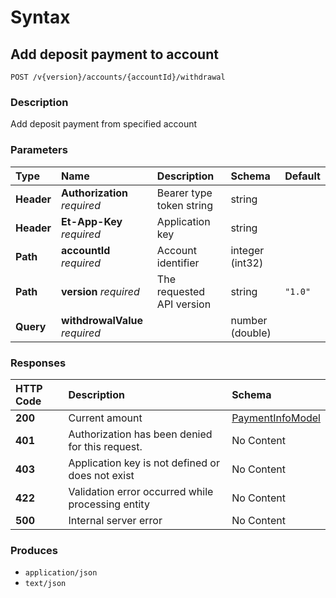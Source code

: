 # Syntax

## Add deposit payment to account

```text
POST /v{version}/accounts/{accountId}/withdrawal
```

### Description

Add deposit payment from specified account

### Parameters

| Type | Name | Description | Schema | Default |
| :--- | :--- | :--- | :--- | :--- |
| **Header** | **Authorization**   _required_ | Bearer type token string | string |  |
| **Header** | **Et-App-Key**   _required_ | Application key | string |  |
| **Path** | **accountId**   _required_ | Account identifier | integer \(int32\) |  |
| **Path** | **version**   _required_ | The requested API version | string | `"1.0"` |
| **Query** | **withdrowalValue**   _required_ |  | number \(double\) |  |

### Responses

| HTTP Code | Description | Schema |
| :--- | :--- | :--- |
| **200** | Current amount | [PaymentInfoModel](../../definitions.md#paymentinfomodel) |
| **401** | Authorization has been denied for this request. | No Content |
| **403** | Application key is not defined or does not exist | No Content |
| **422** | Validation error occurred while processing entity | No Content |
| **500** | Internal server error | No Content |

### Produces

* `application/json`
* `text/json`

